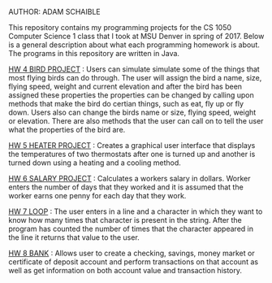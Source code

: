 AUTHOR: ADAM SCHAIBLE

This repository contains my programming projects for the CS 1050 Computer Science 1 class that I took at MSU Denver in spring of 2017. Below is a general description about what each programming homework is about. The programs in this repository are written in Java.

[HW 4 BIRD PROJECT](https://github.com/AdamSchaible/MSU_Denver/tree/master/CS%201050%20Computer%20Science%201%20(Spring%202017)/HW%204%20BIRD%20PROJECT) :
Users can simulate simulate some of the things that most flying birds can do through. The user will assign the bird a name, size, flying speed, weight and current elevation and after the bird has been assigned these properties the properties can be changed by calling upon methods that make the bird do certian things, such as eat, fly up or fly down. Users also can change the birds name or size, flying speed, weight or elevation. There are also methods that the user can call on to tell the user what the properties of the bird are.

[HW 5 HEATER PROJECT](https://github.com/AdamSchaible/MSU_Denver/tree/master/CS%201050%20Computer%20Science%201%20(Spring%202017)/HW%205%20HEATER%20PROJECT) :
Creates a graphical user interface that displays the temperatures of two thermostats after one is turned up and another is turned down using a heating and a cooling method.

[HW 6 SALARY PROJECT](https://github.com/AdamSchaible/MSU_Denver/tree/master/CS%201050%20Computer%20Science%201%20(Spring%202017)/HW%206%20SALARY%20PROJECT) :
Calculates a workers salary in dollars. Worker enters the number of days that they worked and it is assumed that the worker earns one penny for each day that they work.

[HW 7 LOOP](https://github.com/AdamSchaible/MSU_Denver/tree/master/CS%201050%20Computer%20Science%201%20(Spring%202017)/HW%207%20LOOP) :
The user enters in a line and a character in which they want to know how many times that character is present in the string. After the program has counted the number of times that the character appeared in the line it returns that value to the user.

[HW 8 BANK](https://github.com/AdamSchaible/MSU_Denver/tree/master/CS%201050%20Computer%20Science%201%20(Spring%202017)/HW%208%20BANK) : 
Allows user to create a checking, savings, money market or certificate of deposit account and perform transactions on that account as well as get information on both account value and transaction history.
